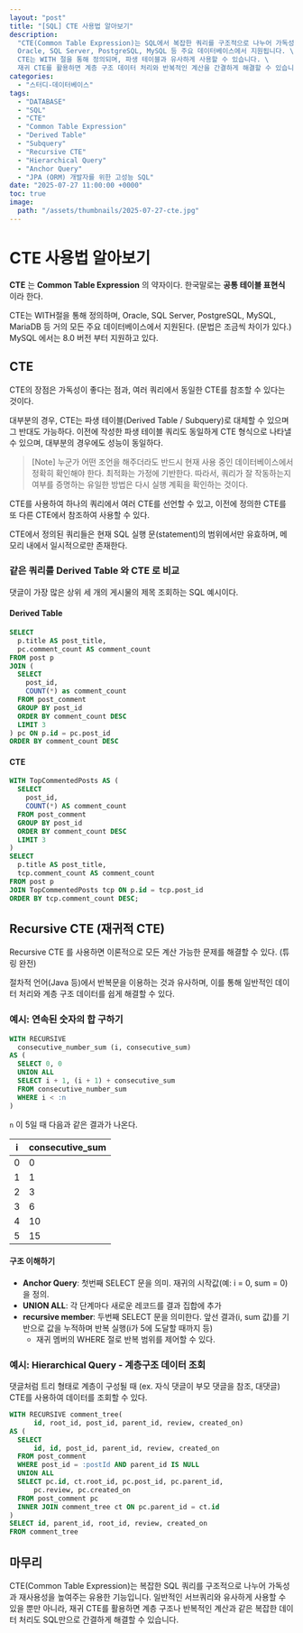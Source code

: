 ```yaml
---
layout: "post"
title: "[SQL] CTE 사용법 알아보기"
description:
  "CTE(Common Table Expression)는 SQL에서 복잡한 쿼리를 구조적으로 나누어 가독성과 재사용성을 높여주는 기능으로, \
  Oracle, SQL Server, PostgreSQL, MySQL 등 주요 데이터베이스에서 지원됩니다. \
  CTE는 WITH 절을 통해 정의되며, 파생 테이블과 유사하게 사용할 수 있습니다. \
  재귀 CTE를 활용하면 계층 구조 데이터 처리와 반복적인 계산을 간결하게 해결할 수 있습니다."
categories:
  - "스터디-데이터베이스"
tags:
  - "DATABASE"
  - "SQL"
  - "CTE"
  - "Common Table Expression"
  - "Derived Table"
  - "Subquery"
  - "Recursive CTE"
  - "Hierarchical Query"
  - "Anchor Query"
  - "JPA (ORM) 개발자를 위한 고성능 SQL"
date: "2025-07-27 11:00:00 +0000"
toc: true
image:
  path: "/assets/thumbnails/2025-07-27-cte.jpg"
---
```


# CTE 사용법 알아보기

**CTE** 는 **Common Table Expression** 의 약자이다. 한국말로는 **공통 테이블 표현식** 이라 한다.

CTE는 WITH절을 통해 정의하며, Oracle, SQL Server, PostgreSQL, MySQL, MariaDB 등 거의 모든 주요 데이터베이스에서 지원된다. (문법은 조금씩 차이가 있다.)
MySQL 에서는 8.0 버전 부터 지원하고 있다.

## CTE

CTE의 장점은 가독성이 좋다는 점과, 여러 쿼리에서 동일한 CTE를 참조할 수 있다는 것이다.

대부분의 경우, CTE는 파생 테이블(Derived Table / Subquery)로 대체할 수 있으며 그 반대도 가능하다. 이전에 작성한 파생 테이블 쿼리도 동일하게 CTE 형식으로 나타낼 수 있으며, 대부분의 경우에도 성능이 동일하다.

> \[Note] 누군가 어떤 조언을 해주더라도 반드시 현재 사용 중인 데이터베이스에서 정확히 확인해야 한다. 최적화는 가정에 기반한다. 따라서, 쿼리가 잘 작동하는지 여부를 증명하는 유일한 방법은 다시 실행 계획을 확인하는 것이다.

CTE를 사용하여 하나의 쿼리에서 여러 CTE를 선언할 수 있고, 이전에 정의한 CTE를 또 다른 CTE에서 참조하여 사용할 수 있다.

CTE에서 정의된 쿼리들은 현재 SQL 실행 문(statement)의 범위에서만 유효하며, 메모리 내에서 일시적으로만 존재한다.

### 같은 쿼리를 Derived Table 와 CTE 로 비교

댓글이 가장 많은 상위 세 개의 게시물의 제목 조회하는 SQL 예시이다.

#### Derived Table

```sql
SELECT
  p.title AS post_title,
  pc.comment_count AS comment_count
FROM post p
JOIN (
  SELECT
    post_id,
    COUNT(*) as comment_count
  FROM post_comment
  GROUP BY post_id
  ORDER BY comment_count DESC
  LIMIT 3
) pc ON p.id = pc.post_id
ORDER BY comment_count DESC
```

#### CTE

```sql
WITH TopCommentedPosts AS (
  SELECT
    post_id,
    COUNT(*) AS comment_count
  FROM post_comment
  GROUP BY post_id
  ORDER BY comment_count DESC
  LIMIT 3
)
SELECT
  p.title AS post_title,
  tcp.comment_count AS comment_count
FROM post p
JOIN TopCommentedPosts tcp ON p.id = tcp.post_id
ORDER BY tcp.comment_count DESC;
```

## Recursive CTE (재귀적 CTE)

Recursive CTE 를 사용하면 이론적으로 모든 계산 가능한 문제를 해결할 수 있다. (튜링 완전)

절차적 언어(Java 등)에서 반복문을 이용하는 것과 유사하며, 이를 통해 일반적인 데이터 처리와 계층 구조 데이터를 쉽게 해결할 수 있다.

### 예시: 연속된 숫자의 합 구하기

```sql
WITH RECURSIVE
  consecutive_number_sum (i, consecutive_sum)
AS (
  SELECT 0, 0
  UNION ALL
  SELECT i + 1, (i + 1) + consecutive_sum
  FROM consecutive_number_sum
  WHERE i < :n
)
```

`n` 이 5일 때 다음과 같은 결과가 나온다.

| i   | consecutive_sum |
| --- | --------------- |
| 0   | 0               |
| 1   | 1               |
| 2   | 3               |
| 3   | 6               |
| 4   | 10              |
| 5   | 15              |

#### 구조 이해하기

- **Anchor Query**: 첫번째 SELECT 문을 의미. 재귀의 시작값(예: i = 0, sum = 0)을 정의.
- **UNION ALL**: 각 단계마다 새로운 레코드를 결과 집합에 추가
- **recursive member**: 두번째 SELECT 문을 의미한다. 앞선 결과(i, sum 값)를 기반으로 값을 누적하며 반복 실행(i가 5에 도달할 때까지 등)
  - 재귀 멤버의 WHERE 절로 반복 범위를 제어할 수 있다.

### 예시: Hierarchical Query - 계층구조 데이터 조회

댓글처럼 트리 형태로 계층이 구성될 때 (ex. 자식 댓글이 부모 댓글을 참조, 대댓글) CTE를 사용하여 데이터를 조회할 수 있다.

```sql
WITH RECURSIVE comment_tree(
      id, root_id, post_id, parent_id, review, created_on)
AS (
  SELECT
      id, id, post_id, parent_id, review, created_on
  FROM post_comment
  WHERE post_id = :postId AND parent_id IS NULL
  UNION ALL
  SELECT pc.id, ct.root_id, pc.post_id, pc.parent_id,
      pc.review, pc.created_on
  FROM post_comment pc
  INNER JOIN comment_tree ct ON pc.parent_id = ct.id
)
SELECT id, parent_id, root_id, review, created_on
FROM comment_tree
```

## 마무리

CTE(Common Table Expression)는 복잡한 SQL 쿼리를 구조적으로 나누어 가독성과 재사용성을 높여주는 유용한 기능입니다. 일반적인 서브쿼리와 유사하게 사용할 수 있을 뿐만 아니라, 재귀 CTE를 활용하면 계층 구조나 반복적인 계산과 같은 복잡한 데이터 처리도 SQL만으로 간결하게 해결할 수 있습니다.
